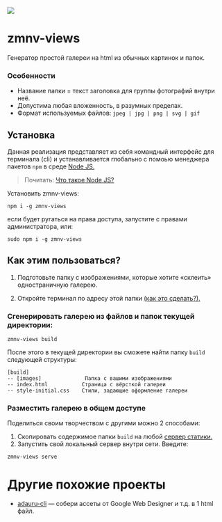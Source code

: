 <p>
    <img src="https://777999.au.ru/zmnv/zmnv-views.svg">
</p>

# zmnv-views

Генератор простой галереи на html из обычных картинок и папок.


### Особенности

* Название папки = текст заголовка для группы фотографий внутри неё.
* Допустима любая вложенность, в разумных пределах.
* Формат используемых файлов: `jpeg | jpg | png | svg | gif`


## Установка

Данная реализация представляет из себя командный интерфейс для терминала (cli) и устанавливается глобально с помоью менеджера пакетов `npm` в среде [Node JS.](https://nodejs.org/)

> Почитать: [Что такое Node JS?](https://www.google.com/search?q=%D1%87%D1%82%D0%BE+%D1%82%D0%B0%D0%BA%D0%BE%D0%B5+node+js&oq=%D1%87%D1%82%D0%BE+%D1%82%D0%B0%D0%BA%D0%BE%D0%B5+node+js&aqs=chrome..69i57j0l5.2745j0j7&sourceid=chrome&ie=UTF-8)


Установить zmnv-views:

```
npm i -g zmnv-views
```

если будет ругаться на права доступа, запустите с правами администратора, или:

```
sudo npm i -g zmnv-views
```

## Как этим пользоваться?

1. Подготовьте папку с изображениями, которые хотите «склеить» одностраничную галерею.

2. Откройте терминал по адресу этой папки [(как это сделать?).](https://www.google.com/search?q=%D0%BA%D0%B0%D0%BA+%D0%BE%D1%82%D0%BA%D1%80%D1%8B%D1%82%D1%8C+%D1%82%D0%B5%D1%80%D0%BC%D0%B8%D0%BD%D0%B0%D0%BB+%D0%B2+%D0%BF%D0%B0%D0%BF%D0%BA%D0%B5&oq=%D0%BA%D0%B0%D0%BA+%D0%BE%D1%82%D0%BA%D1%80%D1%8B%D1%82%D1%8C+%D1%82%D0%B5%D1%80%D0%BC%D0%B8%D0%BD%D0%B0%D0%BB+%D0%B2+%D0%BF%D0%B0%D0%BF%D0%BA%D0%B5&aqs=chrome..69i57j0l4.4240j0j7&sourceid=chrome&ie=UTF-8)  


### Сгенерировать галерею из файлов и папок текущей директории:

```
zmnv-views build
```  

После этого в текущей директории вы сможете найти папку `build` следующей структуры:

```
[build]
-- [images]              Папка с вашими изображениями
-- index.html           Страница с вёрсткой галереи
-- style-initial.css    Стили, задающие оформление галереи
```

### Разместить галерею в общем доступе

Поделиться своим творчеством с другими можно 2 способами:

1. Скопировать содержимое папки `build` на любой [сервер статики.](https://ru.wikipedia.org/wiki/Nginx)
2. Запустить свой локальный сервер внутри сети. Введите:


```
zmnv-views serve
```

# Другие похожие проекты

* [adauru-cli](https://github.com/zmnv/adauru-cli) — собери ассеты от Google Web Designer и т.д. в 1 html файл.
